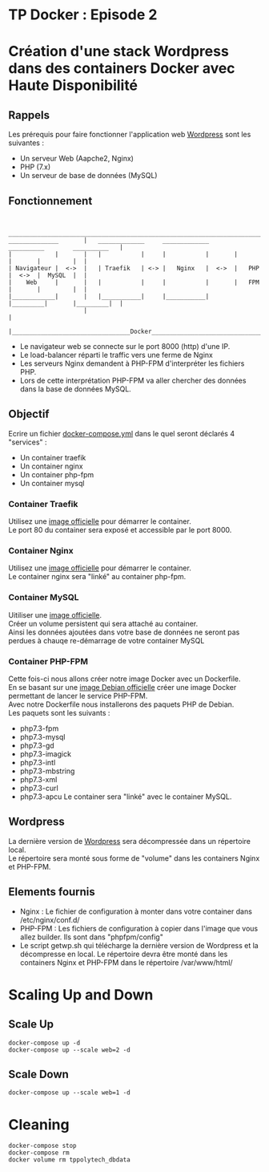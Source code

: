# TP Docker : Episode 2

# Création d'une stack Wordpress dans des containers Docker avec Haute Disponibilité

## Rappels

Les prérequis pour faire fonctionner l'application web [Wordpress](https://wordpress.org/) sont les suivantes :
 - Un serveur Web (Aapche2, Nginx)
 - PHP (7.x)
 - Un serveur de base de données (MySQL)


## Fonctionnement

```

                     __________________________________________________________________________
______________       |   _____________     _____________       __________        __________   |
|            |       |   |           |     |           |       |         |       |         |  |  
| Navigateur |  <->  |   | Traefik   | <-> |   Nginx   |  <->  |   PHP   |  <->  |  MySQL  |  |
|    Web     |       |   |           |     |           |       |   FPM   |       |         |  |
|____________|       |   |___________|     |___________|       |_________|       |_________|  |
                     |                                                                        |
                     |_________________________________Docker_________________________________|
```


* Le navigateur web se connecte sur le port 8000 (http) d'une IP.  
* Le load-balancer réparti le traffic vers une ferme de Nginx 
* Les serveurs Nginx demandent à PHP-FPM d'interpréter les fichiers PHP.  
* Lors de cette interprétation PHP-FPM va aller chercher des données dans la base de données MySQL.  

## Objectif

Ecrire un fichier [docker-compose.yml](https://docs.docker.com/compose/compose-file/) dans le quel seront déclarés 4 "services" :

 * Un container traefik
 * Un container nginx
 * Un container php-fpm
 * Un container mysql

### Container Traefik

Utilisez une [image officielle](https://hub.docker.com/_/traefik) pour démarrer le container.  
Le port 80 du container sera exposé et accessible par le port 8000.  


### Container Nginx

Utilisez une [image officielle](https://hub.docker.com/_/nginx) pour démarrer le container.  
Le container nginx sera "linké" au container php-fpm.

### Container MySQL

Uitiliser une [image officielle](https://hub.docker.com/_/mysql).   
Créer un volume persistent qui sera attaché au container.  
Ainsi les données ajoutées dans votre base de données ne seront pas perdues à chauqe re-démarrage de votre container MySQL


### Container PHP-FPM

Cette fois-ci nous allons créer notre image Docker avec un Dockerfile.  
En se basant sur une [image Debian officielle](https://hub.docker.com/_/debian) créer une image Docker permettant de lancer le service PHP-FPM.  
Avec notre Dockerfile nous installerons des paquets PHP de Debian.  
Les paquets sont les suivants :
 - php7.3-fpm
 - php7.3-mysql
 - php7.3-gd
 - php7.3-imagick
 - php7.3-intl
 - php7.3-mbstring
 - php7.3-xml
 - php7.3-curl
 - php7.3-apcu
Le container sera "linké" avec le container MySQL.


## Wordpress

La dernière version de [Wordpress](https://fr.wordpress.org/download/) sera décompressée dans un répertoire local.  
Le répertoire sera monté sous forme de "volume" dans les containers Nginx et PHP-FPM.


## Elements fournis

* Nginx : Le fichier de configuration à monter dans votre container dans /etc/nginx/conf.d/
* PHP-FPM : Les fichiers de configuration à copier dans l'image que vous allez builder. Ils sont dans "phpfpm/config"
* Le script getwp.sh qui télécharge la dernière version de Wordpress et la décompresse en local. Le répertoire devra être monté dans les containers Nginx et PHP-FPM dans le répertoire /var/www/html/



# Scaling Up and Down

## Scale Up
```
docker-compose up -d
docker-compose up --scale web=2 -d
```

## Scale Down
```
docker-compose up --scale web=1 -d
```

# Cleaning
```
docker-compose stop
docker-compose rm
docker volume rm tppolytech_dbdata
```
